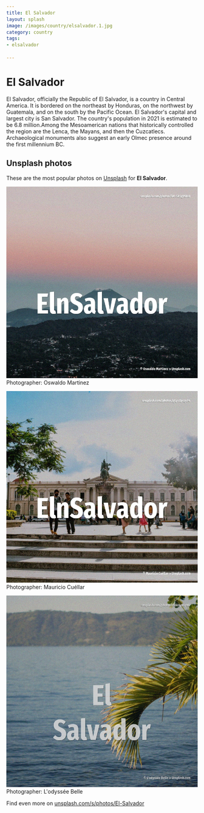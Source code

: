 ```yaml
---
title: El Salvador
layout: splash
image: /images/country/elsalvador.1.jpg
category: country
tags:
- elsalvador

---
```

# El Salvador

El Salvador, officially the Republic of El Salvador, is a country in Central America.
It is bordered on the northeast by Honduras, on the northwest by Guatemala, and on the south by the 
Pacific Ocean.
El Salvador's capital and largest city is San Salvador.
The country's population in 2021 is estimated to be 6.8 million.Among the Mesoamerican nations that 
historically controlled the region are the Lenca, the Mayans, and then the Cuzcatlecs.
Archaeological monuments also suggest an early Olmec presence around the first millennium BC.

 
## Unsplash photos
These are the most popular photos on [Unsplash](https://unsplash.com) for **El Salvador**.
 
![El Salvador](/images/country/elsalvador.1.jpg)
Photographer:  Oswaldo Martinez
 
![El Salvador](/images/country/elsalvador.2.jpg)
Photographer:  Mauricio Cuéllar
 
![El Salvador](/images/country/elsalvador.3.jpg)
Photographer:  L'odyssée Belle
 
Find even more on [unsplash.com/s/photos/El-Salvador](https://unsplash.com/s/photos/El-Salvador)
 
